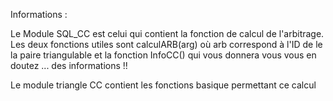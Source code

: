 Informations :

Le Module SQL_CC est celui qui contient la fonction de calcul de l'arbitrage.
Les deux fonctions utiles sont calculARB(arg) où arb correspond à l'ID de le la paire triangulable
et la fonction InfoCC() qui vous donnera vous vous en doutez ... des informations !!


Le module triangle CC contient les fonctions basique permettant ce calcul
